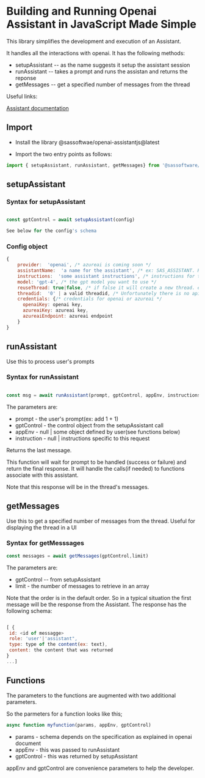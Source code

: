 # Building and Running Openai Assistant in JavaScript Made Simple

This library simplifies the development and execution of an Assistant.

It handles all the interactions with openai. It has the following methods:

- setupAssistant   -- as the name suggests it setup the assistant session
- runAssistant -- takes a prompt and runs the assistan and returns the reponse
- getMessages -- get a specified number of messages from the thread

Useful links:

[Assistant documentation](https://platform.openai.com/docs/assistants/overview)

## Import

- Install the library @sassoftwae/openai-assistantjs@latest

- Import the two entry points as follows:

```javascript
import { setupAssistant, runAssistant, getMessages} from '@sassoftware/openai-assistantjs';
```

## setupAssistant

### Syntax for setupAssistant

```javascript

const gptControl = await setupAssistant(config)

See below for the config's schema

```

### Config object

```javascript
{
    provider:  'openai', /* azureai is coming soon */
    assistantName:  'a name for the assistant', /* ex: SAS_ASSISTANT. Reuse name to keep costs down */
    instructions:  'some assistant instructions', /* instructions for the assistant. Ignored if assistant exists */
    model: 'gpt-4', /* the gpt model you want to use */
    reuseThread: true|false, /* if false it will create a new thread. else will use the specified threadid */
    threadid:  '0' | a valid threadid, /* Unfortunately there is no api to manage threads. So reusing might be a good option (with its drawbacks)*/
    credentials: {/* credentials for openai or azureai */
      openaiKey: openai key,
      azureaiKey: azureai key, 
      azureaiEndpoint: azureai endpoint
    }
}

```

## runAssistant

Use this to process user's prompts

### Syntax for runAssistant

```javascript

const msg = await runAssistant(prompt, gptControl, appEnv, instructions)

```

The parameters are:

- prompt - the user's prompt(ex: add 1 + 1)
- gptControl - the control object from the setupAssistant call
- appEnv - null | some object defined by user(see functions below)
- instruction - null | instructions specific to this request

Returns the last message.

This function will wait for prompt to be handled (success or failure) and
return the final response. It will handle the calls(if needed) to 
functions associate with this assistant.

Note that this response will be in the thread's messages.

## getMessages

Use this to get a specified number of messages from the thread. Useful for 
displaying the thread in a UI

### Syntax for getMesssages

```javascript
const messages = await getMessages(gptControl,limit)
```

The parameters are:

- gptControl -- from setupAssistant
- limit - the number of messages to retrieve in an array

 Note that the order is in the default order. So in a typical situation
 the first message will be the response from the Assistant.
 The response has the following schema:

 ```javascript

 [ { 
  id: <id of messagge>
  role: 'user'|'assistant",
  type: type of the content(ex: text),
  content: the content that was returned
 }
 ...]

 ```

## Functions

The parameters to the functions are augmented with two additional parameters.

So the parmeters for a function looks like this;

```javascript
async function myfunction(params, appEnv, gptControl)
```

- params - schema depends on the specification as explained in openai document
- appEnv - this was passed to runAssistant
- gptControl - this was returned by setupAssistant

appEnv and gptControl are convenience parameters to help the developer.
